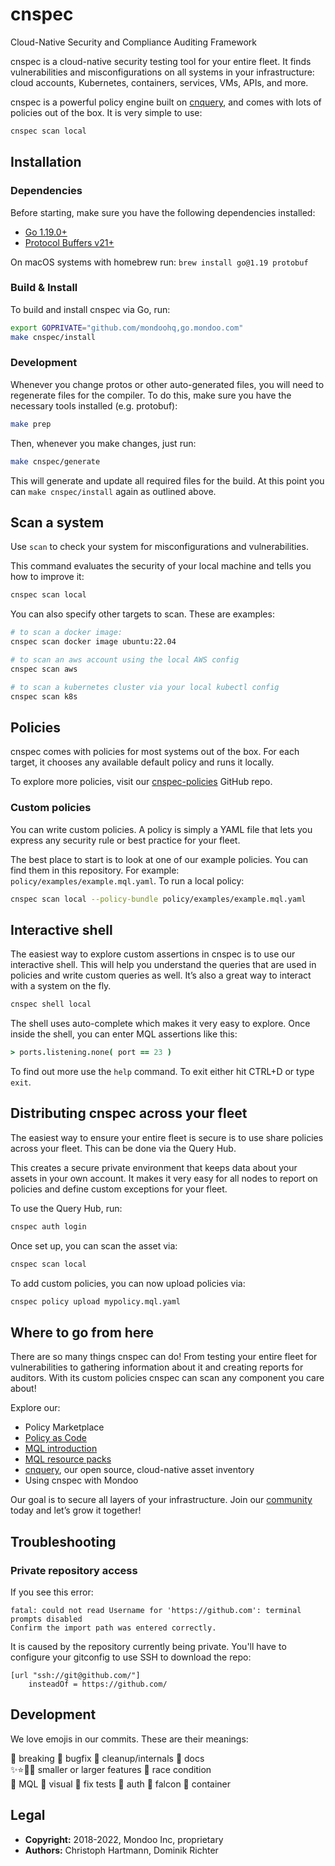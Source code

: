 # cnspec

Cloud-Native Security and Compliance Auditing Framework

cnspec is a cloud-native security testing tool for your entire fleet. It finds vulnerabilities and misconfigurations on all systems in your infrastructure: cloud accounts, Kubernetes, containers, services, VMs, APIs, and more.

cnspec is a powerful policy engine built on [cnquery](https://github.com/mondoohq/cnquery), and comes with lots of policies out of the box. It is very simple to use:

```bash
cnspec scan local
``` 

## Installation

### Dependencies

Before starting, make sure you have the following dependencies installed:

- [Go 1.19.0+](https://golang.org/dl/)
- [Protocol Buffers v21+](https://github.com/protocolbuffers/protobuf/releases)

On macOS systems with homebrew run: `brew install go@1.19 protobuf`

### Build & Install

To build and install cnspec via Go, run:

```bash
export GOPRIVATE="github.com/mondoohq,go.mondoo.com"
make cnspec/install
```

### Development

Whenever you change protos or other auto-generated files, you will need to regenerate files for the compiler. To do this, make sure you have the necessary tools installed (e.g. protobuf):

```bash
make prep
```

Then, whenever you make changes, just run:

```bash
make cnspec/generate
```

This will generate and update all required files for the build. At this point you can `make cnspec/install` again as outlined above.

## Scan a system

Use `scan` to check your system for misconfigurations and vulnerabilities. 

This command evaluates the security of your local machine and tells you how to improve it:

```bash
cnspec scan local
```

You can also specify other targets to scan. These are examples:

```bash
# to scan a docker image:
cnspec scan docker image ubuntu:22.04

# to scan an aws account using the local AWS config
cnspec scan aws

# to scan a kubernetes cluster via your local kubectl config
cnspec scan k8s
```

##  Policies

cnspec comes with policies for most systems out of the box. For each target, it chooses any available default policy and runs it locally.

To explore more policies, visit our [cnspec-policies](https://github.com/mondoohq/cnspec-policies) GitHub repo.

###  Custom policies

You can write custom policies. A policy is simply a YAML file that lets you express any security rule or best practice for your fleet. 

The best place to start is to look at one of our example policies. You can find them in this repository. For example: `policy/examples/example.mql.yaml`. To run a local policy:

```bash
cnspec scan local --policy-bundle policy/examples/example.mql.yaml
```

## Interactive shell

The easiest way to explore custom assertions in cnspec is to use our interactive shell. This will help you understand the queries that are used in policies and write custom queries as well. It’s also a great way to interact with a system on the fly.

```bash
cnspec shell local
```

The shell uses auto-complete which makes it very easy to explore. Once inside the shell, you can enter MQL assertions like this:

```coffeescript
> ports.listening.none( port == 23 )
```

To find out more use the `help` command. To exit either hit CTRL+D or type `exit`.

## Distributing cnspec across your fleet

The easiest way to ensure your entire fleet is secure is to use share policies across your fleet. This can be done via the Query Hub.

This creates a secure private environment that keeps data about your assets in your own account. It makes it very easy for all nodes to report on policies and define custom exceptions for your fleet.

To use the Query Hub, run:

```bash
cnspec auth login
```

Once set up, you can scan the asset via:

```bash
cnspec scan local
```

To add custom policies, you can now upload policies via:

```bash
cnspec policy upload mypolicy.mql.yaml
```

## Where to go from here

There are so many things cnspec can do! From testing your entire fleet for vulnerabilities to gathering information about it and creating reports for auditors. With its custom policies cnspec can scan any component you care about!

Explore our:
- Policy Marketplace
- [Policy as Code](https://mondoo.com/docs/tutorials/mondoo/policy-as-code/)
- [MQL introduction](https://mondoohq.github.io/mql-intro/index.html)
- [MQL resource packs](https://mondoo.com/docs/references/mql/)
- [cnquery](https://github.com/mondoohq/cnquery), our open source, cloud-native asset inventory
- Using cnspec with Mondoo

Our goal is to secure all layers of your infrastructure. Join our [community](https://github.com/orgs/mondoohq/discussions) today and let’s grow it together!

## Troubleshooting

### Private repository access

If you see this error:

```
fatal: could not read Username for 'https://github.com': terminal prompts disabled
Confirm the import path was entered correctly.
```

It is caused by the repository currently being private. You'll have to configure your gitconfig to use SSH to download the repo:

```
[url "ssh://git@github.com/"]
	insteadOf = https://github.com/
```

## Development

We love emojis in our commits. These are their meanings:

🛑 breaking 🐛 bugfix 🧹 cleanup/internals 📄 docs  
✨⭐🌟🎉 smaller or larger features 🐎 race condition  
🌙 MQL 🌈 visual 🍏 fix tests 🎫 auth 🦅 falcon 🐳 container  

## Legal

- **Copyright:** 2018-2022, Mondoo Inc, proprietary
- **Authors:** Christoph Hartmann, Dominik Richter

